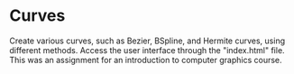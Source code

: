 # Curves
Create various curves, such as Bezier, BSpline, and Hermite curves, using different methods. Access the user interface through the "index.html" file. This was an assignment for an introduction to computer graphics course.
